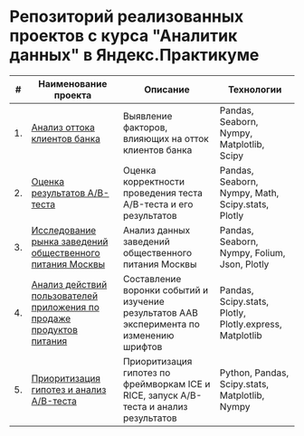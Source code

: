 # Репозиторий реализованных проектов с курса "Аналитик данных" в Яндекс.Практикуме

| #    | Наименование проекта                | Описание                                                     | Технологии                                                      |
| ---- | ------------------------------------------------------------ | ------------------------------------------------------------ | ------------------------------------------------------------ |
| 1.   | [Анализ оттока клиентов банка](https://github.com/LienBTP/practikum_DAprojects/tree/main/Churn%20Rate%20Project%20) | Выявление факторов, влияющих на отток клиентов банка | Pandas, Seaborn, Nympy, Matplotlib, Scipy |
| 2.   | [Оценка результатов A/B-теста](https://github.com/LienBTP/practikum_DAprojects/tree/main/AB%20Test%20Results) | Оценка корректности проведения теста A/B-теста и его результатов | Pandas, Seaborn, Nympy, Math, Scipy.stats, Plotly |
| 3.   | [Исследование рынка заведений общественного питания Москвы](https://github.com/LienBTP/practikum_DAprojects/tree/main/Moscow%20catering%20research) | Анализ данных заведений общественного питания Москвы             | Pandas, Seaborn, Nympy, Folium, Json, Plotly |
| 4.   | [Анализ действий пользователей приложения по продаже продуктов питания](https://github.com/LienBTP/practikum_DAprojects/tree/main/Mobile_app_funnel) | Составление воронки событий и изучение результатов ААВ эксперимента по изменению шрифтов            | Pandas, Scipy.stats, Plotly, Plotly.express, Matplotlib|
| 5.   | [Приоритизация гипотез и анализ A/B-теста](https://github.com/LienBTP/practikum_DAprojects/tree/main/AB%20Testing%20Analysis) | Приоритизация гипотез по фреймворкам ICE и RICE, запуск A/B-теста и анализ результатов            | Python, Pandas, Scipy.stats, Matplotlib, Nympy|


